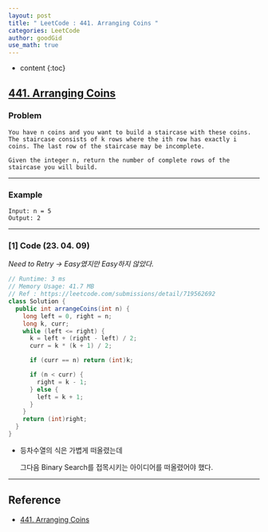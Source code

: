 ```yaml
---
layout: post
title: " LeetCode : 441. Arranging Coins "
categories: LeetCode
author: goodGid
use_math: true
---
```

* content
{:toc}

## [441. Arranging Coins](https://leetcode.com/problems/arranging-coins)

### Problem

```
You have n coins and you want to build a staircase with these coins. The staircase consists of k rows where the ith row has exactly i coins. The last row of the staircase may be incomplete.

Given the integer n, return the number of complete rows of the staircase you will build.
```


---

### Example

```
Input: n = 5
Output: 2
```

---

### [1] Code (23. 04. 09)

*Need to Retry -> Easy였지만 Easy하지 않았다.*

``` java
// Runtime: 3 ms
// Memory Usage: 41.7 MB
// Ref : https://leetcode.com/submissions/detail/719562692
class Solution {
  public int arrangeCoins(int n) {
    long left = 0, right = n;
    long k, curr;
    while (left <= right) {
      k = left + (right - left) / 2;
      curr = k * (k + 1) / 2;

      if (curr == n) return (int)k;

      if (n < curr) {
        right = k - 1;
      } else {
        left = k + 1;
      }
    }
    return (int)right;
  }
}
```

* 등차수열의 식은 가볍게 떠올렸는데 

  그다음 Binary Search를 접목시키는 아이디어를 떠올렸어야 했다.

---

## Reference

* [441. Arranging Coins](https://leetcode.com/problems/arranging-coins)
